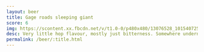 ```yaml
---
layout: beer
title: Gage roads sleeping giant
score: 6
img: https://scontent.xx.fbcdn.net/v/t1.0-0/p480x480/13076528_10154072540798745_8824066737110537781_n.jpg?oh=4e21b52770315deb08654f5ac167a05b&oe=5914F129
desc: Very little hop flavour, mostly just bitterness. Somewhere underneath there’s a nice flavour trying to break through
permalink: /beer/:title.html
---
```


